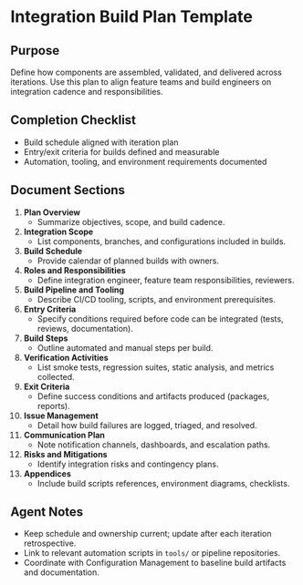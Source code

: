 # Integration Build Plan Template

## Purpose
Define how components are assembled, validated, and delivered across iterations. Use this plan to align feature teams and build engineers on integration cadence and responsibilities.

## Completion Checklist
- Build schedule aligned with iteration plan
- Entry/exit criteria for builds defined and measurable
- Automation, tooling, and environment requirements documented

## Document Sections
1. **Plan Overview**
   - Summarize objectives, scope, and build cadence.
2. **Integration Scope**
   - List components, branches, and configurations included in builds.
3. **Build Schedule**
   - Provide calendar of planned builds with owners.
4. **Roles and Responsibilities**
   - Define integration engineer, feature team responsibilities, reviewers.
5. **Build Pipeline and Tooling**
   - Describe CI/CD tooling, scripts, and environment prerequisites.
6. **Entry Criteria**
   - Specify conditions required before code can be integrated (tests, reviews, documentation).
7. **Build Steps**
   - Outline automated and manual steps per build.
8. **Verification Activities**
   - List smoke tests, regression suites, static analysis, and metrics collected.
9. **Exit Criteria**
   - Define success conditions and artifacts produced (packages, reports).
10. **Issue Management**
    - Detail how build failures are logged, triaged, and resolved.
11. **Communication Plan**
    - Note notification channels, dashboards, and escalation paths.
12. **Risks and Mitigations**
    - Identify integration risks and contingency plans.
13. **Appendices**
    - Include build scripts references, environment diagrams, checklists.

## Agent Notes
- Keep schedule and ownership current; update after each iteration retrospective.
- Link to relevant automation scripts in `tools/` or pipeline repositories.
- Coordinate with Configuration Management to baseline build artifacts and documentation.
